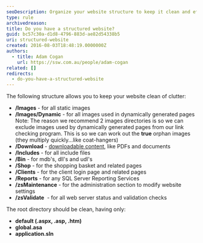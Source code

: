 ```yaml
---
seoDescription: Organize your website structure to keep it clean and efficient with separate directories for images, downloadable content, include files, executables, shopping cart pages, client login, reports, maintenance, and validation checks.
type: rule
archivedreason:
title: Do you have a structured website?
guid: bc57c30a-d1d8-4796-883d-ae82d54338b5
uri: structured-website
created: 2016-08-03T18:48:19.0000000Z
authors:
  - title: Adam Cogan
    url: https://ssw.com.au/people/adam-cogan
related: []
redirects:
  - do-you-have-a-structured-website
---
```


The following structure allows you to keep your website clean of clutter:

<!--endintro-->

- **/Images** - for all static images
- **/Images/Dynamic** - for all images used in dynamically generated pages
  Note: The reason we recommend 2 images directories is so we can exclude images used by dynamically generated pages from our link checking program. This is so we can work out the **true** orphan images (they multiply quickly...like coat-hangers)
- **/Download** - [downloadable content](/centralize-downloadable-files), like PDFs and documents
- **/Includes** - for all include files
- **/Bin** - for mdb's, dll's and udl's
- **/Shop** - for the shopping basket and related pages
- **/Clients** - for the client login page and related pages
- **/Reports** - for any SQL Server Reporting Services
- **/zsMaintenance** - for the administration section to modify website settings
- **/zsValidate**  - for all web server status and validation checks

The root directory should be clean, having only:

- **default (.aspx, .asp, .htm)**
- **global.asa**
- **application.sln**
